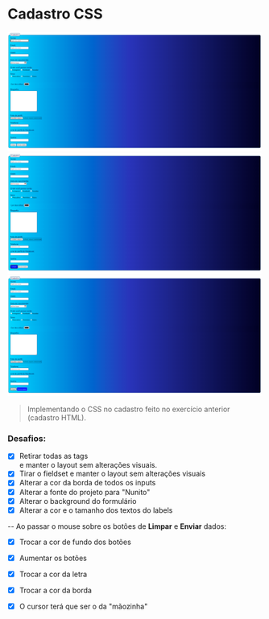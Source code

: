 # Cadastro CSS



<img src="tela1.png" alt="exemplo imagem">
<img src="tela2.png" alt="exemplo imagem">
<img src="tela3.png" alt="exemplo imagem">

> Implementando o CSS no cadastro feito no exercício anterior (cadastro HTML).

### Desafios:


- [x] Retirar todas as tags <br> e manter o layout sem alterações visuais.
- [x] Tirar o fieldset e manter o layout sem alterações visuais
- [x] Alterar a cor da borda de todos os inputs
- [x] Alterar a fonte do projeto para "Nunito"
- [x] Alterar o background do formulário
- [x] Alterar a cor e o tamanho dos textos do labels

-- Ao passar o mouse sobre os botões de <strong>Limpar</strong> e <strong>Enviar</strong> dados:

- [x] Trocar a cor de fundo dos botões
- [x] Aumentar os botões
- [x] Trocar a cor da letra
- [x] Trocar a cor da borda
- [x] O cursor terá que ser o da "mãozinha"



